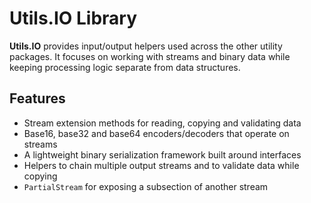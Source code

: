 # Utils.IO Library

**Utils.IO** provides input/output helpers used across the other utility packages.
It focuses on working with streams and binary data while keeping processing logic separate from data structures.

## Features

- Stream extension methods for reading, copying and validating data
- Base16, base32 and base64 encoders/decoders that operate on streams
- A lightweight binary serialization framework built around interfaces
- Helpers to chain multiple output streams and to validate data while copying
- `PartialStream` for exposing a subsection of another stream
